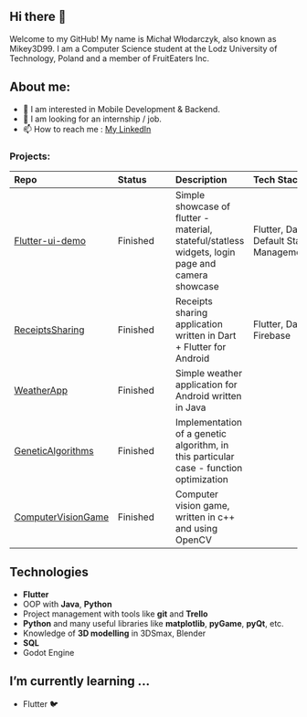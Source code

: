 ## Hi there 👋

 Welcome to my GitHub! My name is Michał Włodarczyk, also known as Mikey3D99.
 I am a Computer Science student at the Lodz University of Technology, Poland and a member of FruitEaters Inc. 

 ## About me:
- 👀 I am interested in Mobile Development & Backend.
- 💞️ I am looking for an internship / job.
- 📫 How to reach me : [ My LinkedIn](https://www.linkedin.com/in/michal-wlodarczyk-0b17771a7/)

### Projects:

|Repo|Status&nbsp;&nbsp;&nbsp;&nbsp;&nbsp;&nbsp;&nbsp;&nbsp;|Description|Tech Stack|
|:---|:---|:---|:---|
|[Flutter-ui-demo](https://github.com/Mikey3D99/flutter_ui_demo)|Finished| Simple showcase of flutter - material, stateful/statless widgets, login page and camera showcase|Flutter, Dart, Default State Management|
|[ReceiptsSharing](https://github.com/Mikey3D99/ReceiptsSharing)|Finished| Receipts sharing application written in Dart + Flutter for Android|Flutter, Dart, Firebase|
[WeatherApp](https://github.com/Mikey3D99/WeatherApp)|Finished| Simple weather application for Android written in Java|
|[GeneticAlgorithms](https://github.com/Mikey3D99/GeneticAlgorithms)|Finished| Implementation of a genetic algorithm, in this particular case - function optimization|
|[ComputerVisionGame](https://github.com/Mikey3D99/ComputerVisionGame)| Finished|Computer vision game, written in c++ and using OpenCV|


## Technologies
* **Flutter**
* OOP with **Java**, **Python**
* Project management with tools like **git** and **Trello**
* **Python** and many useful libraries like **matplotlib**, **pyGame**, **pyQt**, etc.
* Knowledge of **3D modelling** in 3DSmax, Blender
* **SQL**
* Godot Engine

##  I’m currently learning ...
* Flutter 🐦
